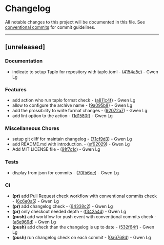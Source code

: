 # Changelog

All notable changes to this project will be documented in this file. See [conventional commits](https://www.conventionalcommits.org/) for commit guidelines.

---
## [unreleased]

### Documentation

- indicate to setup Taplo for repository with taplo.toml - ([4154a5e](https://github.com/cocogitto/cocogitto/commit/4154a5ed3fedbf24d3a9ee979639ddf6c7d89349)) - Gwen Lg

### Features

- add action who run taplo format check - ([a811c4f](https://github.com/cocogitto/cocogitto/commit/a811c4fbfe47fe15553832138af4599e1064d320)) - Gwen Lg
- allow to configure the archive name - ([9a095b8](https://github.com/cocogitto/cocogitto/commit/9a095b8596901f25be3ededfd80659fa9cd0f129)) - Gwen Lg
- add the prossibility to write format changes - ([92072a7](https://github.com/cocogitto/cocogitto/commit/92072a7f508ead1848e6d0391c20981cbb3e065e)) - Gwen Lg
- add lint option to the action - ([1d1580f](https://github.com/cocogitto/cocogitto/commit/1d1580ffb918b32f00a5bb41bb00163b29c53cb7)) - Gwen Lg

### Miscellaneous Chores

- setup git cliff for maintain changelog - ([71cf9d3](https://github.com/cocogitto/cocogitto/commit/71cf9d3e27f950ce7144d59fd9b1c28946db8618)) - Gwen Lg
- add README.md with introduction. - ([ef92029](https://github.com/cocogitto/cocogitto/commit/ef92029f17ea3eaaccee44857b20b22ffa8eda53)) - Gwen Lg
- Add MIT LICENSE file - ([91f7c1c](https://github.com/cocogitto/cocogitto/commit/91f7c1caa622189adac4ab4da33b745bcb420a3c)) - Gwen Lg

### Tests

- display from json for commits - ([70fb6de](https://github.com/cocogitto/cocogitto/commit/70fb6deb98f27daf343f9f86c46c6695a46a8e11)) - Gwen Lg

### Ci

- **(pr)** add Pull Request check workflow with conventional commits check - ([6c6e0a5](https://github.com/cocogitto/cocogitto/commit/6c6e0a5b8f3eee9a14b7d49faf10efe14caee511)) - Gwen Lg
- **(pr)** add changelog check - ([64338c2](https://github.com/cocogitto/cocogitto/commit/64338c2ef34704e8e4c0d3dd04ccc79b71275464)) - Gwen Lg
- **(pr)** only checkout needed depth - ([f342a4d](https://github.com/cocogitto/cocogitto/commit/f342a4d3f88b7929eb3403368c41592e8ed30ecc)) - Gwen Lg
- **(push)** add workflow for push event with conventional commits check - ([a6e969d](https://github.com/cocogitto/cocogitto/commit/a6e969ddc040bfe782cd3a8cb0dd895c73a7fd5e)) - Gwen Lg
- **(push)** add check than the changelog is up to date - ([532f64f](https://github.com/cocogitto/cocogitto/commit/532f64f206adea7a1becdb2c246bfde1eb221dfb)) - Gwen Lg
- **(push)** run changelog check on each commit - ([0a6768d](https://github.com/cocogitto/cocogitto/commit/0a6768da6a2c2360905e78e5ad868a6c5ce57f54)) - Gwen Lg

<!-- generated by git-cliff -->
